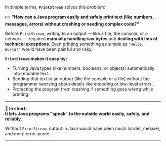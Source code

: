 In simple terms, **`PrintStream`** solves this problem:

👉 **"How can a Java program easily and safely print text (like numbers, messages, errors) without crashing or needing complex code?"**

Before `PrintStream`, writing to an output — like a file, the console, or a network — required **manually handling raw bytes** and **dealing with lots of technical exceptions**. Even printing something as simple as `"Hello, World!"` would have been painful and risky.

**`PrintStream` makes it easy by:**
- Turning Java types (like numbers, booleans, or objects) automatically into readable text.
- Sending that text to an output (like the console or a file) without the programmer worrying about details like encoding or low-level errors.
- Protecting the program from crashing if something goes wrong while printing.

---

🔵 **In short:**  
**It lets Java programs "speak" to the outside world easily, safely, and reliably.**

Without `PrintStream`, output in Java would have been much harder, messier, and more error-prone.

---

